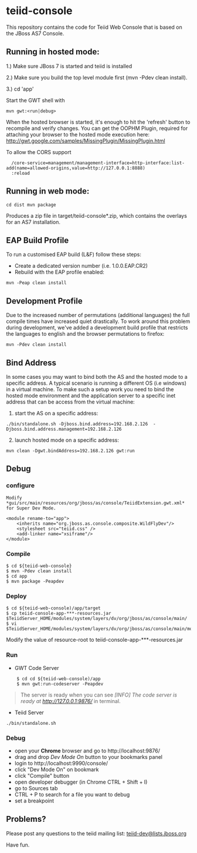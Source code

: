 # teiid-console

This repository contains the code for Teiid Web Console that is based on the JBoss AS7 Console.

## Running in hosted mode:

1.) Make sure JBoss 7 is started and teiid is installed

2.) Make sure you build the top level module first (mvn -Pdev clean install).

3.) cd 'app'

Start the GWT shell with

`mvn gwt:<run|debug>`

When the hosted browser is started, it's enough to hit the 'refresh' button to recompile
and verify changes. You can get the OOPHM Plugin, required for attaching your browser to the
hosted mode execution here: http://gwt.google.com/samples/MissingPlugin/MissingPlugin.html

To allow the CORS support

````
  /core-service=management/management-interface=http-interface:list-add(name=allowed-origins,value=http://127.0.0.1:8888)
  :reload
````

## Running in web mode:

`cd dist
mvn package`

Produces a zip file in target/teiid-console*.zip, which contains the overlays for an AS7 installation.


## EAP Build Profile

To run a customised EAP build (L&F) follow these steps:

- Create a dedicated version number (i.e. 1.0.0.EAP.CR2)
- Rebuild with the EAP profile enabled: 

`mvn -Peap clean install`


## Development Profile

Due to the increased number of permutations (additional languages) the full compile times
have increased quiet drastically. To work around this problem during development, we've added
a development build profile that restricts the languages to english and the browser permutations to firefox:

`mvn -Pdev clean install`

## Bind Address

In some cases you may want to bind both the AS and the hosted mode to a specific address.
A typical scenario is running a different OS (i.e windows) in a virtual machine.
To make such a setup work you need to bind the hosted mode environment and the application server
to a specific inet address that can be access from the virtual machine:

1) start the AS on a specific address:

`./bin/standalone.sh -Djboss.bind.address=192.168.2.126 
  -Djboss.bind.address.management=192.168.2.126`

2) launch hosted mode on a specific address:

`mvn clean -Dgwt.bindAddress=192.168.2.126 gwt:run`

## Debug

### configure

    Modify *gui/src/main/resources/org/jboss/as/console/TeiidExtension.gwt.xml* for Super Dev Mode.

~~~~
<module rename-to="app">
    <inherits name="org.jboss.as.console.composite.WildFlyDev"/>
    <stylesheet src="teiid.css" />
    <add-linker name="xsiframe"/> 
</module>
~~~~

### Compile 

~~~~
$ cd ${teiid-web-console}
$ mvn -Pdev clean install 
$ cd app
$ mvn package -Peapdev
~~~~

### Deploy

~~~
$ cd ${teiid-web-console)/app/target
$ cp teiid-console-app-***-resources.jar $TeiidServer_HOME/modules/system/layers/dv/org/jboss/as/console/main/
$ vi $TeiidServer_HOME/modules/system/layers/dv/org/jboss/as/console/main/module.xml 
~~~

Modify the value of  resource-root to teiid-console-app-***-resources.jar

### Run

* GWT Code Server
~~~~
    $ cd cd ${teiid-web-console)/app
    $ mvn gwt:run-codeserver -Peapdev  
~~~~

>The server is ready when you can see *[INFO] The code server is ready at http://127.0.0.1:9876/* in terminal.

* Teiid Server

`./bin/standalone.sh`

### Debug

* open your **Chrome** browser and go to http://localhost:9876/
* drag and drop *Dev Mode On* button to your bookmarks panel
* login to http://localhost:9990/console/
* click "Dev Mode On" on bookmark
* click "Compile" button
* open developer debugger (in Chrome CTRL + Shift + I)
* go to Sources tab
* CTRL + P to search for a file you want to debug
* set a breakpoint


## Problems?

Please post any questions to the teiid mailing list:
 teiid-dev@lists.jboss.org

Have fun.
